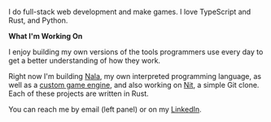 I do full-stack web development and make games. I love TypeScript and Rust, and Python.

**What I'm Working On**

I enjoy building my own versions of the tools programmers use every day to get a better understanding of how they work. 

Right now I'm building [Nala](https://github.com/ntwiles/nala), my own interpreted programming language, as well as a [custom game engine](https://github.com/ntwiles/game-engine), and also working on [Nit](https://github.com/ntwiles/nit), a simple Git clone. Each of these projects are written in Rust.

You can reach me by email (left panel) or on my [LinkedIn](https://www.linkedin.com/in/nathan-wiles/).

